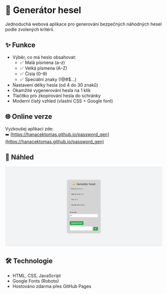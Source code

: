 # 🔐 Generátor hesel

Jednoduchá webová aplikace pro generování bezpečných náhodných hesel podle zvolených kritérií.

## ✨ Funkce

- Výběr, co má heslo obsahovat:
  - ✅ Malá písmena (a–z)
  - ✅ Velká písmena (A–Z)
  - ✅ Čísla (0–9)
  - ✅ Speciální znaky (!@#$...)
- Nastavení délky hesla (od 4 do 30 znaků)
- Okamžité vygenerování hesla na 1 klik
- Tlačítko pro zkopírování hesla do schránky
- Moderní čistý vzhled (vlastní CSS + Google font)

## 🌐 Online verze

Vyzkoušej aplikaci zde:  
➡️ [https://hanacektomas.github.io/password_gen](https://hanacektomas.github.io/password_gen)

## 📸 Náhled

![Ukázka aplikace](password.png)

## 🛠️ Technologie

- HTML, CSS, JavaScript
- Google Fonts (Roboto)
- Hostováno zdarma přes GitHub Pages


